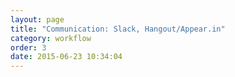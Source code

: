 ```yaml
---
layout: page
title: "Communication: Slack, Hangout/Appear.in"
category: workflow
order: 3
date: 2015-06-23 10:34:04
---
```



